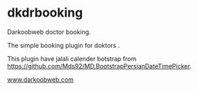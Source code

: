 # dkdrbooking

Darkoobweb doctor booking.

The simple booking plugin for doktors .

This plugin have jalali calender botstrap from https://github.com/Mds92/MD.BootstrapPersianDateTimePicker.



www.darkoobweb.com


